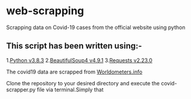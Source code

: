 # web-scrapping
Scrapping data on Covid-19 cases from the official website using python

## This script has been written using:-
1.[Python v3.8.3](https://www.python.org/downloads/)
2.[BeautifulSoup4 v4.9.1](https://pypi.org/project/beautifulsoup4/)
3.[Requests v2.23.0](https://pypi.org/project/requests/)

The covid19 data are scrapped from [Worldometers.info](https://www.worldometers.info/coronavirus/)

Clone the repository to your desired directory and execute the covid-scrapper.py file via terminal.Simply that
